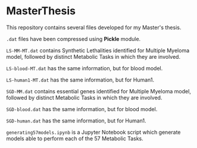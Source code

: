 # MasterThesis
This repository contains several files developed for my Master's thesis. 

`.dat` files have been compressed using **Pickle** module.

`LS-MM-MT.dat` contains Synthetic Lethalities identified for Multiple Myeloma model, followed by distinct Metabolic Tasks in which they are involved. 

`LS-blood-MT.dat` has the same information, but for blood model. 

`LS-human1-MT.dat` has the same information, but for Human1. 

`SGD-MM.dat` contains essential genes identified for Multiple Myeloma model, followed by distinct Metabolic Tasks in which they are involved. 

`SGD-blood.dat` has the same information, but for blood model. 

`SGD-human.dat` has the same information, but for Human1. 

`generating57models.ipynb` is a Jupyter Notebook script which generate models able to perform each of the 57 Metabolic Tasks. 
